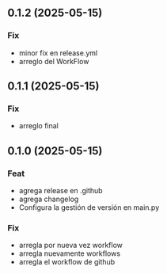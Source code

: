 ## 0.1.2 (2025-05-15)

### Fix

- minor fix en release.yml
- arreglo del WorkFlow

## 0.1.1 (2025-05-15)

### Fix

- arreglo final

## 0.1.0 (2025-05-15)

### Feat

- agrega release en .github
- agrega changelog
- Configura la gestión de versión en main.py

### Fix

- arregla por nueva vez workflow
- arregla nuevamente workflows
- arregla el workflow de github
